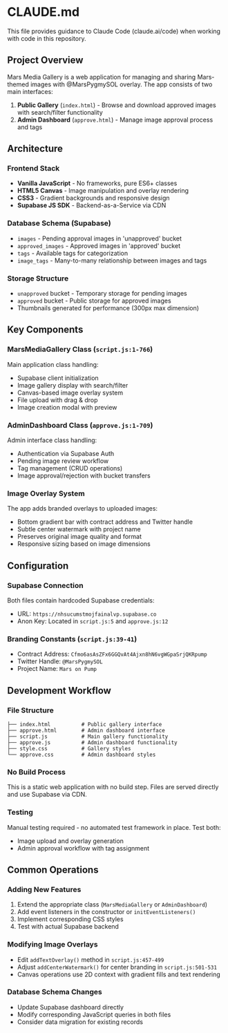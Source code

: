 # CLAUDE.md

This file provides guidance to Claude Code (claude.ai/code) when working with code in this repository.

## Project Overview

Mars Media Gallery is a web application for managing and sharing Mars-themed images with @MarsPygmySOL overlay. The app consists of two main interfaces:

1. **Public Gallery** (`index.html`) - Browse and download approved images with search/filter functionality
2. **Admin Dashboard** (`approve.html`) - Manage image approval process and tags

## Architecture

### Frontend Stack
- **Vanilla JavaScript** - No frameworks, pure ES6+ classes
- **HTML5 Canvas** - Image manipulation and overlay rendering
- **CSS3** - Gradient backgrounds and responsive design
- **Supabase JS SDK** - Backend-as-a-Service via CDN

### Database Schema (Supabase)
- `images` - Pending approval images in 'unapproved' bucket
- `approved_images` - Approved images in 'approved' bucket  
- `tags` - Available tags for categorization
- `image_tags` - Many-to-many relationship between images and tags

### Storage Structure
- `unapproved` bucket - Temporary storage for pending images
- `approved` bucket - Public storage for approved images
- Thumbnails generated for performance (300px max dimension)

## Key Components

### MarsMediaGallery Class (`script.js:1-766`)
Main application class handling:
- Supabase client initialization
- Image gallery display with search/filter
- Canvas-based image overlay system
- File upload with drag & drop
- Image creation modal with preview

### AdminDashboard Class (`approve.js:1-709`) 
Admin interface class handling:
- Authentication via Supabase Auth
- Pending image review workflow
- Tag management (CRUD operations)
- Image approval/rejection with bucket transfers

### Image Overlay System
The app adds branded overlays to uploaded images:
- Bottom gradient bar with contract address and Twitter handle
- Subtle center watermark with project name
- Preserves original image quality and format
- Responsive sizing based on image dimensions

## Configuration

### Supabase Connection
Both files contain hardcoded Supabase credentials:
- URL: `https://nhsucumstmojfainalvp.supabase.co`
- Anon Key: Located in `script.js:5` and `approve.js:12`

### Branding Constants (`script.js:39-41`)
- Contract Address: `Cfmo6asAsZFx6GGQvAt4Ajxn8hN6vgWGpaSrjQKRpump`
- Twitter Handle: `@MarsPygmySOL`
- Project Name: `Mars on Pump`

## Development Workflow

### File Structure
```
├── index.html          # Public gallery interface
├── approve.html        # Admin dashboard interface  
├── script.js           # Main gallery functionality
├── approve.js          # Admin dashboard functionality
├── style.css           # Gallery styles
└── approve.css         # Admin dashboard styles
```

### No Build Process
This is a static web application with no build step. Files are served directly and use Supabase via CDN.

### Testing
Manual testing required - no automated test framework in place. Test both:
- Image upload and overlay generation
- Admin approval workflow with tag assignment

## Common Operations

### Adding New Features
1. Extend the appropriate class (`MarsMediaGallery` or `AdminDashboard`)
2. Add event listeners in the constructor or `initEventListeners()`
3. Implement corresponding CSS styles
4. Test with actual Supabase backend

### Modifying Image Overlays
- Edit `addTextOverlay()` method in `script.js:457-499`
- Adjust `addCenterWatermark()` for center branding in `script.js:501-531`
- Canvas operations use 2D context with gradient fills and text rendering

### Database Schema Changes  
- Update Supabase dashboard directly
- Modify corresponding JavaScript queries in both files
- Consider data migration for existing records